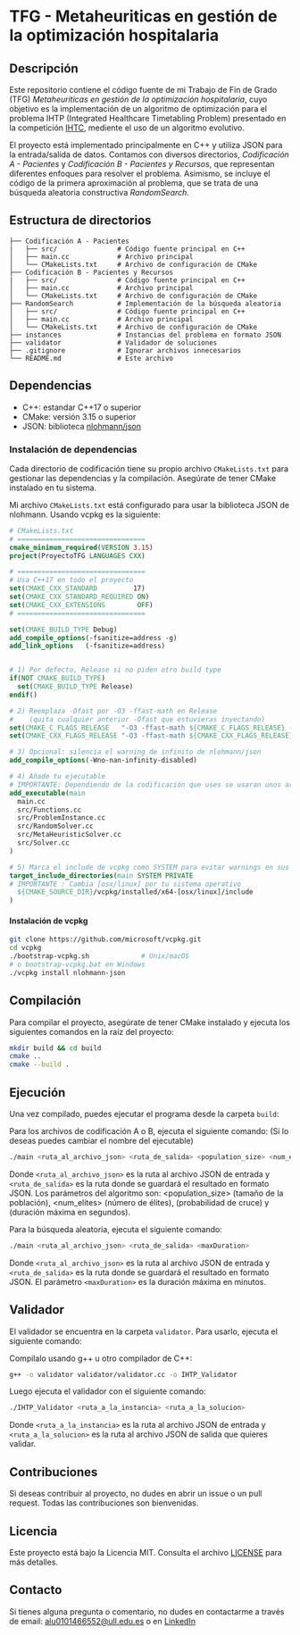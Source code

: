 # TFG - Metaheuriticas en gestión de la optimización hospitalaria

## Descripción

Este repositorio contiene el código fuente de mi Trabajo de Fin de Grado (TFG) _Metaheuriticas en gestión de la optimización hospitalaria_, cuyo objetivo es la implementación de un algoritmo de optimización para el problema IHTP (Integrated Healthcare Timetabling Problem) presentado en la competición [IHTC](https://ihtc2024.github.io), mediente el uso de un algoritmo evolutivo.

El proyecto está implementado principalmente en C++ y utiliza JSON para la entrada/salida de datos. Contamos con diversos directorios, _Codificación A - Pacientes_ y _Codificación B - Pacientes y Recursos_, que representan diferentes enfoques para resolver el problema. Asimismo, se incluye el código de la primera aproximación al problema, que se trata de una búsqueda aleatoria constructiva _RandomSearch_.

## Estructura de directorios

```text
├── Codificación A - Pacientes
|   ├── src/               # Código fuente principal en C++
│   ├── main.cc            # Archivo principal
│   └── CMakeLists.txt     # Archivo de configuración de CMake
├── Codificación B - Pacientes y Recursos
|   ├── src/               # Código fuente principal en C++
│   ├── main.cc            # Archivo principal
│   └── CMakeLists.txt     # Archivo de configuración de CMake
├── RandomSearch           # Implementación de la búsqueda aleatoria
│   ├── src/               # Código fuente principal en C++ 
│   ├── main.cc            # Archivo principal
│   └── CMakeLists.txt     # Archivo de configuración de CMake
├── instances              # Instancias del problema en formato JSON
├── validator              # Validador de soluciones
├── .gitignore             # Ignorar archivos innecesarios
└── README.md              # Este archivo
```

## Dependencias

- C++: estandar C++17 o superior
- CMake: versión 3.15 o superior
- JSON: biblioteca [nlohmann/json](https://github.com/nlohmann/json)

### Instalación de dependencias

Cada directorio de codificación tiene su propio archivo `CMakeLists.txt` para gestionar las dependencias y la compilación. Asegúrate de tener CMake instalado en tu sistema.

Mi archivo `CMakeLists.txt` está configurado para usar la biblioteca JSON de nlohmann. Usando vcpkg es la siguiente:

```cmake
# CMakeLists.txt
# ================================
cmake_minimum_required(VERSION 3.15)
project(ProyectoTFG LANGUAGES CXX)

# ================================
# Usa C++17 en todo el proyecto
set(CMAKE_CXX_STANDARD         17)
set(CMAKE_CXX_STANDARD_REQUIRED ON)
set(CMAKE_CXX_EXTENSIONS        OFF)
# ================================

set(CMAKE_BUILD_TYPE Debug)
add_compile_options(-fsanitize=address -g)
add_link_options   (-fsanitize=address)


# 1) Por defecto, Release si no piden otro build type
if(NOT CMAKE_BUILD_TYPE)
  set(CMAKE_BUILD_TYPE Release)
endif()

# 2) Reemplaza -Ofast por -O3 -ffast-math en Release
#    (quita cualquier anterior -Ofast que estuvieras inyectando)
set(CMAKE_C_FLAGS_RELEASE   "-O3 -ffast-math ${CMAKE_C_FLAGS_RELEASE} -g")
set(CMAKE_CXX_FLAGS_RELEASE "-O3 -ffast-math ${CMAKE_CXX_FLAGS_RELEASE} -g")

# 3) Opcional: silencia el warning de infinito de nlohmann/json
add_compile_options(-Wno-nan-infinity-disabled)

# 4) Añade tu ejecutable
# IMPORTANTE: Dependiendo de la codificación que uses se usaran unos archivos u otros que debes modificar según las necesidades
add_executable(main
  main.cc
  src/Functions.cc
  src/ProblemInstance.cc
  src/RandomSolver.cc
  src/MetaHeuristicSolver.cc
  src/Solver.cc
)

# 5) Marca el include de vcpkg como SYSTEM para evitar warnings en sus headers
target_include_directories(main SYSTEM PRIVATE 
# IMPORTANTE : Cambia [osx/linux] por tu sistema operativo
  ${CMAKE_SOURCE_DIR}/vcpkg/installed/x64-[osx/linux]/include
)
```

#### Instalación de vcpkg

```bash
git clone https://github.com/microsoft/vcpkg.git
cd vcpkg
./bootstrap-vcpkg.sh             # Unix/macOS
# o bootstrap-vcpkg.bat en Windows
./vcpkg install nlohmann-json
```

## Compilación

Para compilar el proyecto, asegúrate de tener CMake instalado y ejecuta los siguientes comandos en la raíz del proyecto:

```bash
mkdir build && cd build
cmake ..
cmake --build .
```

## Ejecución

Una vez compilado, puedes ejecutar el programa desde la carpeta `build`:

Para los archivos de codificación A o B, ejecuta el siguiente comando: (Si lo deseas puedes cambiar el nombre del ejecutable)
```bash
./main <ruta_al_archivo_json> <ruta_de_salida> <population_size> <num_elites> <crossoverProb> <maxDuration>
```

Donde `<ruta_al_archivo_json>` es la ruta al archivo JSON de entrada y `<ruta_de_salida>` es la ruta donde se guardará el resultado en formato JSON. Los parámetros del algoritmo son: <population_size> (tamaño de la población), <num_elites> (número de élites), <crossoverProb> (probabilidad de cruce) y <maxDuration> (duración máxima en segundos).

Para la búsqueda aleatoria, ejecuta el siguiente comando:

```bash
./main <ruta_al_archivo_json> <ruta_de_salida> <maxDuration>
```
Donde `<ruta_al_archivo_json>` es la ruta al archivo JSON de entrada y `<ruta_de_salida>` es la ruta donde se guardará el resultado en formato JSON. El parámetro `<maxDuration>` es la duración máxima en minutos.

## Validador

El validador se encuentra en la carpeta `validator`. Para usarlo, ejecuta el siguiente comando:

Compilalo usando g++ u otro compilador de C++:

```bash
g++ -o validator validator/validator.cc -o IHTP_Validator
```

Luego ejecuta el validador con el siguiente comando:

```bash
./IHTP_Validator <ruta_a_la_instancia> <ruta_a_la_solucion>
```

Donde `<ruta_a_la_instancia>` es la ruta al archivo JSON de entrada y `<ruta_a_la_solucion>` es la ruta al archivo JSON de salida que quieres validar.

## Contribuciones

Si deseas contribuir al proyecto, no dudes en abrir un issue o un pull request. Todas las contribuciones son bienvenidas.

## Licencia

Este proyecto está bajo la Licencia MIT. Consulta el archivo [LICENSE](LICENSE) para más detalles.

## Contacto

Si tienes alguna pregunta o comentario, no dudes en contactarme a través de email: [alu0101466552@ull.edu.es](mailto:alu0101466552@ull.edu.es) o en [LinkedIn](https://www.linkedin.com/in/javier-almenara-herrera)
